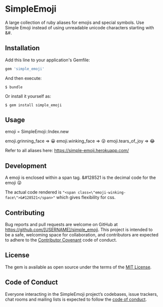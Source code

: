 # SimpleEmoji

A large collection of ruby aliases for emojis and special symbols. Use Simple Emoji instead of using unreadable unicode characters starting with &#. 


## Installation

Add this line to your application's Gemfile:

```ruby
gem 'simple_emoji'
```

And then execute:

    $ bundle

Or install it yourself as:

    $ gem install simple_emoji

## Usage

emoji = SimpleEmoji::Index.new

emoji.grinning_face
 => 😀
emoji.winking_face
 => 😜
emoji.tears_of_joy
 => 😂
 
Refer to all aliases here: https://simple-emoji.herokuapp.com/

## Development
A emoji is enclosed within a span tag. &#128521 is the decimal code for the emoji 😜

The actual code rendered is 
`"<span class=\"emoji-winking-face\">&#128521</span>"` which gives flexibility for css. 


## Contributing

Bug reports and pull requests are welcome on GitHub at https://github.com/[USERNAME]/simple_emoji. This project is intended to be a safe, welcoming space for collaboration, and contributors are expected to adhere to the [Contributor Covenant](http://contributor-covenant.org) code of conduct.

## License

The gem is available as open source under the terms of the [MIT License](https://opensource.org/licenses/MIT).

## Code of Conduct

Everyone interacting in the SimpleEmoji project’s codebases, issue trackers, chat rooms and mailing lists is expected to follow the [code of conduct](https://github.com/[USERNAME]/simple_emoji/blob/master/CODE_OF_CONDUCT.md).
